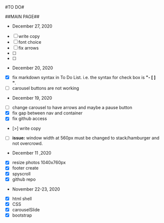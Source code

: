 #TO DO#

##MAIN PAGE##
* December 27, 2020
- [ ] write copy
- [ ] font choice
- [ ] fix arrows
- [ ]
- [ ]
* December 20, 2020
- [x] fix markdown syntax in To Do List.  i.e. the syntax for check box is **"- [ ] "**.
- [ ] carousel buttons are not working

* December 19, 2020
- [ ] change carousel to have arrows and maybe a pause button
- [x] fix gap between nav and container
- [x] fix github access
- [>] write copy
- [ ] **issue:** window width at 560px must be changed to stack/hamburger and not overcrowd.   


* December 11 ,2020
- [x] resize photos 1040x760px
- [x] footer create
- [x] spyscroll
- [x] github repo

* November 22-23, 2020
- [x] html shell
- [x] CSS
- [x] carouselSlide
- [x] bootstrap
